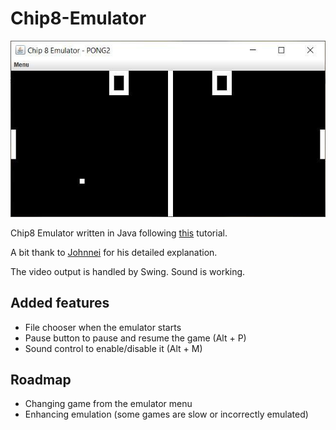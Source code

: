 # Chip8-Emulator

![alt text](https://github.com/Calistex/Chip8-Emulator/blob/master/screenshot.jpg)

Chip8 Emulator written in Java following [this](https://www.youtube.com/playlist?list=PL5PyurErl12czoLyYD8za68d61T_OZsP2) tutorial.

A bit thank to [Johnnei](https://github.com/Johnnei) for his detailed explanation.

The video output is handled by Swing. Sound is working.

## Added features
- File chooser when the emulator starts
- Pause button to pause and resume the game (Alt + P)
- Sound control to enable/disable it (Alt + M)

## Roadmap
- Changing game from the emulator menu
- Enhancing emulation (some games are slow or incorrectly emulated)
